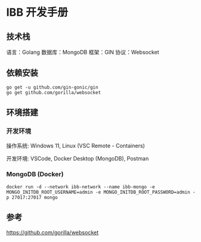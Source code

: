 # IBB 开发手册

## 技术栈
语言：Golang 数据库：MongoDB 框架：GIN 协议：Websocket


## 依赖安装

```shell
go get -u github.com/gin-gonic/gin
go get github.com/gorilla/websocket
```

## 环境搭建

### 开发环境

操作系统: Windows 11, Linux (VSC Remote - Containers) 

开发环境: VSCode, Docker Desktop (MongoDB), Postman

### MongoDB (Docker)

```shell
docker run -d --network ibb-network --name ibb-mongo -e MONGO_INITDB_ROOT_USERNAME=admin -e MONGO_INITDB_ROOT_PASSWORD=admin -p 27017:27017 mongo
```

## 参考

https://github.com/gorilla/websocket